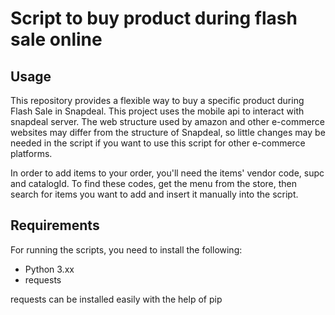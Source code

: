 # Script to buy product during flash sale online

## Usage
This repository provides a flexible way to buy a specific product during Flash Sale in Snapdeal. This project uses the mobile api to interact with snapdeal server. The web structure used by amazon and other e-commerce websites may differ from the structure of Snapdeal, so little changes may be needed in the script if you want to use this script for other e-commerce platforms.

In order to add items to your order, you'll need the items' vendor code, supc and catalogId. To find these codes, get the menu from the store, then search for items you want to add and insert it manually into the script.


## Requirements
For running the scripts, you need to install the following:

- Python 3.xx
- requests

requests can be installed easily with the help of pip
